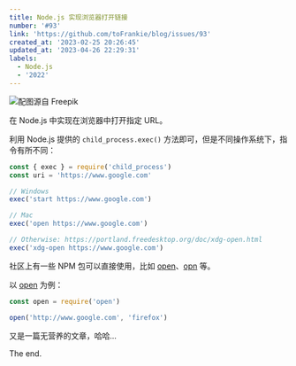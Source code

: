 ```yaml
---
title: Node.js 实现浏览器打开链接
number: '#93'
link: 'https://github.com/toFrankie/blog/issues/93'
created_at: '2023-02-25 20:26:45'
updated_at: '2023-04-26 22:29:31'
labels:
  - Node.js
  - '2022'
---
```

![配图源自 Freepik](https://upload-images.jianshu.io/upload_images/5128488-a8ed813468860f41.jpeg?imageMogr2/auto-orient/strip%7CimageView2/2/w/1240)


在 Node.js 中实现在浏览器中打开指定 URL。

利用 Node.js 提供的 `child_process.exec()` 方法即可，但是不同操作系统下，指令有所不同：

```js
const { exec } = require('child_process')
const uri = 'https://www.google.com'

// Windows
exec('start https://www.google.com')

// Mac
exec('open https://www.google.com')

// Otherwise: https://portland.freedesktop.org/doc/xdg-open.html
exec('xdg-open https://www.google.com')
```

社区上有一些 NPM 包可以直接使用，比如 [open](https://github.com/pwnall/node-open)、[opn](https://github.com/sindresorhus/open) 等。

以 [open](https://github.com/pwnall/node-open) 为例：

```js
const open = require('open')

open('http://www.google.com', 'firefox')
```

又是一篇无营养的文章，哈哈...

The end.
